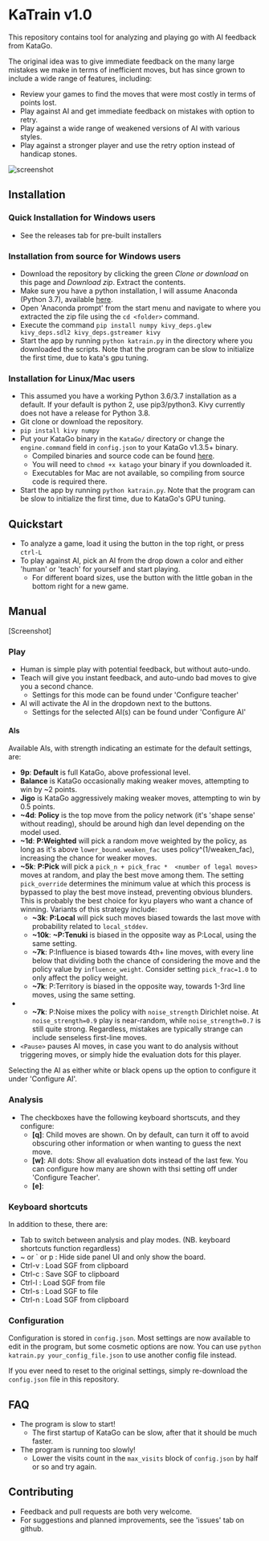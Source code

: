 # KaTrain v1.0

This repository contains  tool for analyzing and playing go with AI feedback from KataGo.

The original idea was to give immediate feedback on the many large mistakes we make in terms of inefficient moves,
but has since grown to include a wide range of features, including:

* Review your games to find the moves that were most costly in terms of points lost.
* Play against AI and get immediate feedback on mistakes with option to retry.
* Play against a wide range of weakened versions of AI with various styles.
* Play against a stronger player and use the retry option instead of handicap stones.

![screenshot](https://imgur.com/t3Im6Xu.png)

## Installation

### Quick Installation for Windows users
* See the releases tab for pre-built installers

### Installation from source for Windows users
* Download the repository by clicking the green *Clone or download* on this page and *Download zip*. Extract the contents.
* Make sure you have a python installation, I will assume Anaconda (Python 3.7), available [here](https://www.anaconda.com/distribution/#download-section). 
* Open 'Anaconda prompt' from the start menu and navigate to where you extracted the zip file using the `cd <folder>` command.
* Execute the command `pip install numpy kivy_deps.glew kivy_deps.sdl2 kivy_deps.gstreamer kivy`
* Start the app by running `python katrain.py` in the directory where you downloaded the scripts. Note that the program can be slow to initialize the first time, due to kata's gpu tuning.

### Installation for Linux/Mac users

* This assumed you have a working Python 3.6/3.7 installation as a default. If your default is python 2, use pip3/python3. Kivy currently does not have a release for Python 3.8.
* Git clone or download the repository.
* `pip install kivy numpy`
* Put your KataGo binary in the `KataGo/` directory or change the `engine.command` field in `config.json` to your KataGo v1.3.5+ binary.
    *  Compiled binaries and source code can be found [here](https://github.com/lightvector/KataGo/releases).
    * You will need to `chmod +x katago` your binary if you downloaded it.  
    * Executables for Mac are not available, so compiling from source code is required there.
* Start the app by running `python katrain.py`.  Note that the program can be slow to initialize the first time, due to KataGo's GPU tuning.

## Quickstart
* To analyze a game, load it using the button in the top right, or press `ctrl-L`
* To play against AI, pick an AI from the drop down a color and either 'human' or 'teach' for yourself and start playing.
    * For different board sizes, use the button with the little goban in the bottom right for a new game.
            
## Manual

[Screenshot]

### Play

* Human is simple play with potential feedback, but without auto-undo.
* Teach will give you instant feedback, and auto-undo bad moves to give you a second chance. 
    * Settings for this mode can be found under 'Configure teacher'
* AI will activate the AI in the dropdown next to the buttons.
    * Settings for the selected AI(s) can be found under 'Configure AI'
 
#### AIs
Available AIs, with strength indicating an estimate for the default settings, are:

* **9p**: **Default** is full KataGo, above professional level. 
* **Balance** is KataGo occasionally making weaker moves, attempting to win by ~2 points. 
* **Jigo** is KataGo aggressively making weaker moves, attempting to win by 0.5 points.
* **~4d**: **Policy** is the top move from the policy network (it's 'shape sense' without reading), should be around high dan level depending on the model used.
* **~1d**: **P:Weighted** will pick a random move weighted by the policy, as long as it's above `lower_bound`. `weaken_fac` uses policy^(1/weaken_fac), increasing the chance for weaker moves.
* **~5k**: **P:Pick** will pick a `pick_n + pick_frac *  <number of legal moves>` moves at random, and play the best move among them.
   The setting `pick_override` determines the minimum value at which this process is bypassed to play the best move instead, preventing obvious blunders.
   This is probably the best choice for kyu players who want a chance of winning. Variants of this strategy include:
    * **~3k**: **P:Local** will pick such moves biased towards the last move with probability related to `local_stddev`.
    * **~10k**: **~P:Tenuki** is biased in the opposite way as P:Local, using the same setting.
    * **~7k**: P:Influence is biased towards 4th+ line moves, with every line below that dividing both the chance of considering the move and the policy value by `influence_weight`. Consider setting `pick_frac=1.0` to only affect the policy weight. 
    * **~7k**: P:Territory is biased in the opposite way, towards 1-3rd line moves, using the same setting. 
* * **~7k**: P:Noise mixes the policy with `noise_strength` Dirichlet noise. At `noise_strength=0.9` play is near-random, while `noise_strength=0.7` is still quite strong. Regardless, mistakes are typically strange can include senseless first-line moves. 
* `<Pause>` pauses AI moves, in case you want to do analysis without triggering moves, or simply hide the evaluation dots for this player.

Selecting the AI as either white or black opens up the option to configure it under 'Configure AI'.

### Analysis

* The checkboxes have the following keyboard shortscuts, and they configure:
    * **[q]**: Child moves are shown. On by default, can turn it off to avoid obscuring other information or when wanting to guess the next move.
    * **[w]**: All dots: Show all evaluation dots instead of the last few. You can configure how many are shown with thsi setting off under 'Configure Teacher'.
    * **[e]**:
    


### Keyboard shortcuts


In addition to these, there are:

* Tab to switch between analysis and play modes. (NB. keyboard shortcuts function regardless)
* ~ or ` or p : Hide side panel UI and only show the board.
* Ctrl-v : Load SGF from clipboard
* Ctrl-c : Save SGF to clipboard
* Ctrl-l : Load SGF from file
* Ctrl-s : Load SGF to file
* Ctrl-n : Load SGF from clipboard


### Configuration

Configuration is stored in `config.json`. Most settings are now available to edit in the program, but
 some cosmetic options are now.
You can use `python katrain.py your_config_file.json` to use another config file instead.

If you ever need to reset to the original settings, simply re-download the `config.json` file in this repository.

## FAQ

* The program is slow to start!
  * The first startup of KataGo can be slow, after that it should be much faster.
* The program is running too slowly!
  *  Lower the visits count in the `max_visits` block of `config.json` by half or so and try again.
 

## Contributing

* Feedback and pull requests are both very welcome.
* For suggestions and planned improvements, see the 'issues' tab on github.

